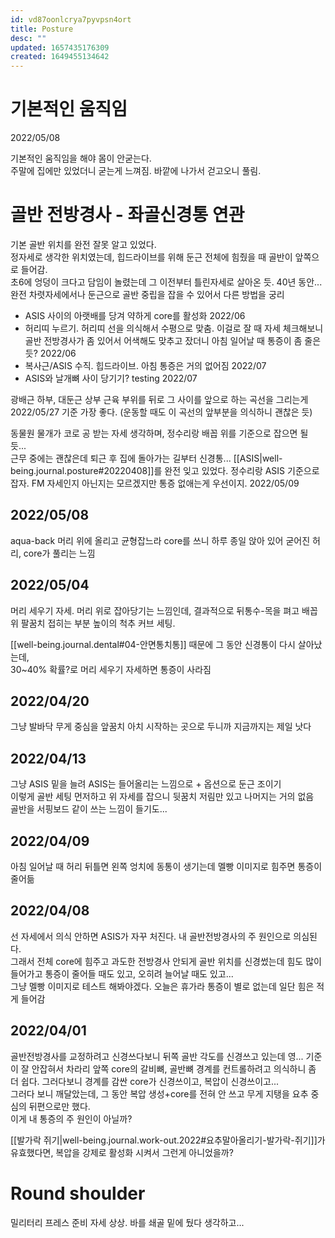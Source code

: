 ```yaml
---
id: vd87oonlcrya7pyvpsn4ort
title: Posture
desc: ""
updated: 1657435176309
created: 1649455134642
---
```


# 기본적인 움직임

2022/05/08

기본적인 움직임을 해야 몸이 안굳는다.  
주말에 집에만 있었더니 굳는게 느껴짐. 바깥에 나가서 걷고오니 풀림.

# 골반 전방경사 - 좌골신경통 연관

기본 골반 위치를 완전 잘못 알고 있었다.  
정자세로 생각한 위치였는데, 힙드라이브를 위해 둔근 전체에 힘줬을 때 골반이 앞쪽으로 들어감.  
초6에 엉덩이 크다고 담임이 놀렸는데 그 이전부터 틀린자세로 살아온 듯. 40년 동안...  
완전 차렷자세에서나 둔근으로 골반 중립을 잡을 수 있어서 다른 방법을 궁리

- ASIS 사이의 아랫배를 당겨 약하게 core를 활성화 2022/06
- 허리띠 누르기. 허리띠 선을 의식해서 수평으로 맞춤. 이걸로 잘 때 자세 체크해보니 골반 전방경사가 좀 있어서 어색해도 맞추고 잤더니 아침 일어날 때 통증이 좀 줄은 듯? 2022/06
- 복사근/ASIS 수직. 힙드라이브. 아침 통증은 거의 없어짐 2022/07
- ASIS와 날개뼈 사이 당기기? testing 2022/07

광배근 하부, 대둔근 상부 근육 부위를 뒤로 그 사이를 앞으로 하는 곡선을 그리는게 2022/05/27 기준 가장 좋다. (운동할 때도 이 곡선의 앞부분을 의식하니 괜찮은 듯)

동물원 물개가 코로 공 받는 자세 생각하며, 정수리랑 배꼽 위를 기준으로 잡으면 될 듯...  
근무 중에는 괜찮은데 퇴근 후 집에 돌아가는 길부터 신경통... [[ASIS|well-being.journal.posture#20220408]]를 완전 잊고 있었다. 정수리랑 ASIS 기준으로 잡자. FM 자세인지 아닌지는 모르겠지만 통증 없애는게 우선이지. 2022/05/09

## 2022/05/08

aqua-back 머리 위에 올리고 균형잡느라 core를 쓰니 하루 종일 앉아 있어 굳어진 허리, core가 풀리는 느낌

## 2022/05/04

머리 세우기 자세. 머리 위로 잡아당기는 느낌인데, 결과적으로 뒤통수-목을 펴고 배꼽 위 팔꿈치 접히는 부분 높이의 척추 커브 세팅.

[[well-being.journal.dental#04-안면통치통]] 때문에 그 동안 신경통이 다시 살아났는데,  
30~40% 확률?로 머리 세우기 자세하면 통증이 사라짐

## 2022/04/20

그냥 발바닥 무게 중심을 앞꿈치 아치 시작하는 곳으로 두니까 지금까지는 제일 낫다

## 2022/04/13

그냥 ASIS 밑을 늘려 ASIS는 들어올리는 느낌으로 + 옵션으로 둔근 조이기  
이렇게 골반 세팅 먼저하고 위 자세를 잡으니 뒷꿈치 저림만 있고 나머지는 거의 없음  
골반을 서핑보드 같이 쓰는 느낌이 들기도...

## 2022/04/09

아침 일어날 때 허리 뒤틀면 왼쪽 엉치에 동통이 생기는데 멜빵 이미지로 힘주면 통증이 줄어듦

## 2022/04/08

선 자세에서 의식 안하면 ASIS가 자꾸 처진다. 내 골반전방경사의 주 원인으로 의심된다.  
그래서 전체 core에 힘주고 과도한 전방경사 안되게 골반 위치를 신경썼는데 힘도 많이 들어가고 통증이 줄어들 때도 있고, 오히려 늘어날 때도 있고...  
그냥 멜빵 이미지로 테스트 해봐야겠다. 오늘은 휴가라 통증이 별로 없는데 일단 힘은 적게 들어감

## 2022/04/01

골반전방경사를 교정하려고 신경쓰다보니 뒤쪽 골반 각도를 신경쓰고 있는데 영... 기준이 잘 안잡혀서 차라리 앞쪽 core의 갈비뼈, 골반뼈 경계를 컨트롤하려고 의식하니 좀 더 쉽다. 그러다보니 경계를 감싼 core가 신경쓰이고, 복압이 신경쓰이고...  
그러다 보니 깨달았는데, 그 동안 복압 생성+core를 전혀 안 쓰고 무게 지탱을 요추 중심의 뒤편으로만 했다.  
이게 내 통증의 주 원인이 아닐까?

[[발가락 쥐기|well-being.journal.work-out.2022#요추말아올리기-발가락-쥐기]]가 유효했다면, 복압을 강제로 활성화 시켜서 그런게 아니었을까?

# Round shoulder

밀리터리 프레스 준비 자세 상상. 바를 쇄골 밑에 뒀다 생각하고...
